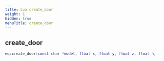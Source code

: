 ```yaml
---
title: Lua create_door
weight: 1
hidden: true
menuTitle: create_door
---
```

## create_door
```lua
eq:create_door(const char *model, float x, float y, float z, float h, int open_type, int size); -- void
```